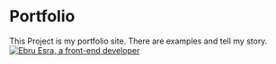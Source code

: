 # Portfolio
This Project is my portfolio site. There are examples and tell my story. 
[![Ebru Esra, a front-end developer](https://pimp-my-readme.webapp.io/pimp-my-readme/wavy-banner?subtitle=a%20front-end%20developer&title=Ebru%20Esra)](https://pimp-my-readme.webapp.io)
